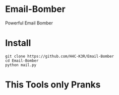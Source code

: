 # Email-Bomber
Powerful Email Bomber 

# Install 
```
git clone https://github.com/H4C-K3R/Email-Bomber
cd Email-Bomber
python mail.py
```
# This Tools only Pranks 
